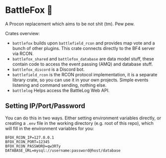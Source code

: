 # BattleFox 🦊

A Procon replacement which aims to be not shit (tm). Pew pew.

Crates overview:
- `battlefox` builds upon `battlefield_rcon` and provides map vote and a bunch of other plugins.
  This crate connects directly to the BF4 server via RCON.
- `battlefox_shared` and `battlefox_database` are data model stuff, these contain code to access
  the event passing (AMQ) and database stuff.
- `battlefox_discord` is a Discord bot.
- `battlefield_rcon` is the RCON protocol implementation, it is a separate library crate,
  so you can use it in your own projects. Simple events listening and command sending, nothing else.
- `battlelog` Helps access the BattleLog Web API.

## Setting IP/Port/Password
You can do this in two ways.
Either setting environment variables directly, or creating a `.env` file in the working directory (e.g. root of this repo), which will fill in the environment variables for you:
```
BFOX_RCON_IP=127.0.0.1
BFOX_RCON_PORT=12345
BFOX_RCON_PASSWORD=qw3RTy
DATABASE_URL=mysql://username:password@host/database
```
